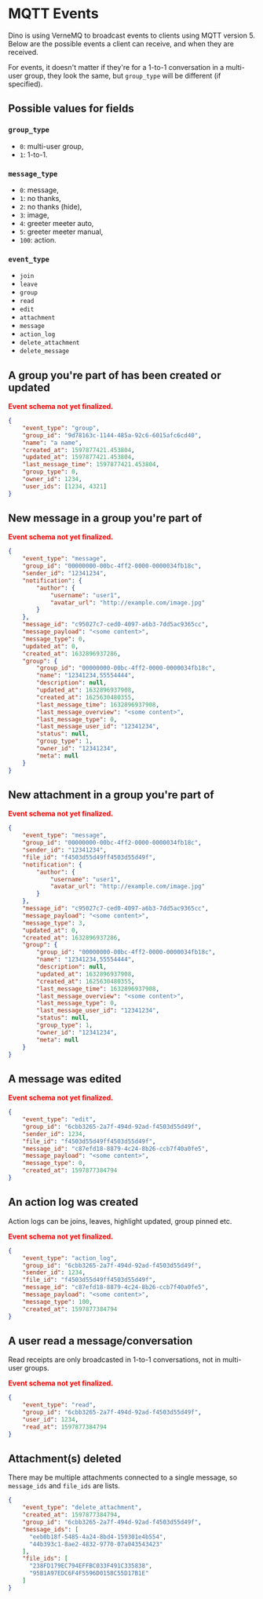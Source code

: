 # MQTT Events

Dino is using VerneMQ to broadcast events to clients using MQTT version 5. Below are the possible 
events a client can receive, and when they are received.

For events, it doesn't matter if they're for a 1-to-1 conversation in a multi-user group, they 
look the same, but `group_type` will be different (if specified). 

## Possible values for fields

### `group_type`

* `0`: multi-user group,
* `1`: 1-to-1.

### `message_type`

* `0`: message,
* `1`: no thanks,
* `2`: no thanks (hide),
* `3`: image,
* `4`: greeter meeter auto,
* `5`: greeter meeter manual,
* `100`: action.

### `event_type` 

* `join`
* `leave`
* `group`
* `read`
* `edit`
* `attachment`
* `message`
* `action_log`
* `delete_attachment`
* `delete_message`

## A group you're part of has been created or updated

<span style="color:red"><b>Event schema not yet finalized.</b></span>

```json
{
    "event_type": "group",
    "group_id": "9d78163c-1144-485a-92c6-6015afc6cd40",
    "name": "a name",
    "created_at": 1597877421.453804,
    "updated_at": 1597877421.453804,
    "last_message_time": 1597877421.453804,
    "group_type": 0,
    "owner_id": 1234,
    "user_ids": [1234, 4321]
}
```

## New message in a group you're part of

<span style="color:red"><b>Event schema not yet finalized.</b></span>

```json
{
	"event_type": "message",
	"group_id": "00000000-00bc-4ff2-0000-0000034fb18c",
	"sender_id": "12341234",
	"notification": {
		"author": {
			"username": "user1",
			"avatar_url": "http://example.com/image.jpg"
		}
	},
	"message_id": "c95027c7-ced0-4097-a6b3-7dd5ac9365cc",
	"message_payload": "<some content>",
	"message_type": 0,
	"updated_at": 0,
	"created_at": 1632896937286,
	"group": {
		"group_id": "00000000-00bc-4ff2-0000-0000034fb18c",
		"name": "12341234,55554444",
		"description": null,
		"updated_at": 1632896937908,
		"created_at": 1625630480355,
		"last_message_time": 1632896937908,
		"last_message_overview": "<some content>",
		"last_message_type": 0,
		"last_message_user_id": "12341234",
		"status": null,
		"group_type": 1,
		"owner_id": "12341234",
		"meta": null
	}
}
```

## New attachment in a group you're part of

<span style="color:red"><b>Event schema not yet finalized.</b></span>

```json
{
	"event_type": "message",
	"group_id": "00000000-00bc-4ff2-0000-0000034fb18c",
	"sender_id": "12341234",
    "file_id": "f4503d55d49ff4503d55d49f",
	"notification": {
		"author": {
			"username": "user1",
			"avatar_url": "http://example.com/image.jpg"
		}
	},
	"message_id": "c95027c7-ced0-4097-a6b3-7dd5ac9365cc",
	"message_payload": "<some content>",
    "message_type": 3,
	"updated_at": 0,
	"created_at": 1632896937286,
	"group": {
		"group_id": "00000000-00bc-4ff2-0000-0000034fb18c",
		"name": "12341234,55554444",
		"description": null,
		"updated_at": 1632896937908,
		"created_at": 1625630480355,
		"last_message_time": 1632896937908,
		"last_message_overview": "<some content>",
		"last_message_type": 0,
		"last_message_user_id": "12341234",
		"status": null,
		"group_type": 1,
		"owner_id": "12341234",
		"meta": null
	}
}
```

## A message was edited

<span style="color:red"><b>Event schema not yet finalized.</b></span>

```json
{
    "event_type": "edit",
    "group_id": "6cbb3265-2a7f-494d-92ad-f4503d55d49f",
    "sender_id": 1234,
    "file_id": "f4503d55d49ff4503d55d49f",
    "message_id": "c87efd18-8879-4c24-8b26-ccb7f40a0fe5",
    "message_payload": "<some content>",
    "message_type": 0,
    "created_at": 1597877384794
}
```

## An action log was created

Action logs can be joins, leaves, highlight updated, group pinned etc.

<span style="color:red"><b>Event schema not yet finalized.</b></span>

```json
{
    "event_type": "action_log",
    "group_id": "6cbb3265-2a7f-494d-92ad-f4503d55d49f",
    "sender_id": 1234,
    "file_id": "f4503d55d49ff4503d55d49f",
    "message_id": "c87efd18-8879-4c24-8b26-ccb7f40a0fe5",
    "message_payload": "<some content>",
    "message_type": 100,
    "created_at": 1597877384794
}
```

## A user read a message/conversation

Read receipts are only broadcasted in 1-to-1 conversations, not in multi-user groups.

<span style="color:red"><b>Event schema not yet finalized.</b></span>

```json
{
    "event_type": "read",
    "group_id": "6cbb3265-2a7f-494d-92ad-f4503d55d49f",
    "user_id": 1234,
    "read_at": 1597877384794
}
```

## Attachment(s) deleted

There may be multiple attachments connected to a single message, so `message_ids` and `file_ids` are lists.

```json
{
    "event_type": "delete_attachment",
    "created_at": 1597877384794,
    "group_id": "6cbb3265-2a7f-494d-92ad-f4503d55d49f",
    "message_ids": [
      "eeb0b18f-5485-4a24-8bd4-159301e4b554",
      "44b393c1-8ae2-4832-9770-07a043543423"
    ],
    "file_ids": [
      "238FD179EC794EFFBC033F491C335838",
      "95B1A97EDC6F4F5596D0158C55D17B1E"
    ]
}
```
